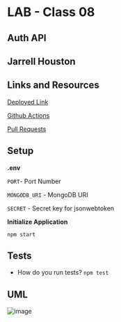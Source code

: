 # LAB - Class 08

## Auth API

## Jarrell Houston

## Links and Resources

[Deployed Link](https://jarrell-auth-api.herokuapp.com/)

[Github Actions](https://github.com/Jarrell28/auth-api/actions)

[Pull Requests](https://github.com/Jarrell28/auth-api/pull/1)

## Setup

**.env**

```PORT```- Port Number

```MONGODB_URI``` - MongoDB URI

```SECRET``` - Secret key for jsonwebtoken

**Initialize Application**

```npm start```

## Tests

- How do you run tests? ```npm test```


## UML

![image](https://user-images.githubusercontent.com/33704616/116482232-62965e00-a84a-11eb-8970-5f5fb784ff0e.png)



